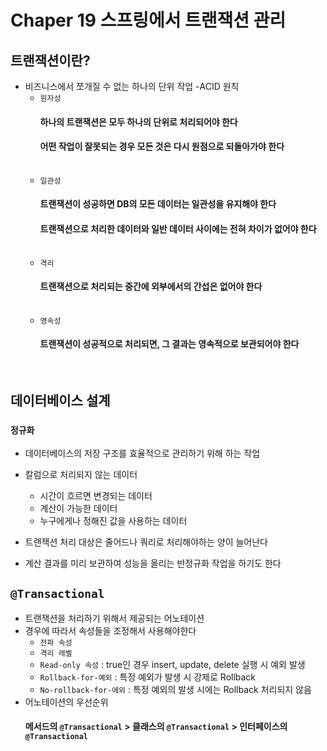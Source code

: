 # Chaper 19 스프링에서 트랜잭션 관리

## 트랜잭션이란?

- 비즈니스에서 쪼개질 수 없는 하나의 단위 작업
  -ACID 원칙
  - `원자성`
    #### 하나의 트랜잭션은 모두 하나의 단위로 처리되어야 한다
    #### 어떤 작업이 잘못되는 경우 모든 것은 다시 원점으로 되돌아가야 한다
    <br/>
  - `일관성`
    #### 트랜잭션이 성공하면 DB의 모든 데이터는 일관성을 유지해야 한다
    #### 트랜잭션으로 처리한 데이터와 일반 데이터 사이에는 전혀 차이가 없어야 한다
    <br/>
  - `격리`
    #### 트랜잭션으로 처리되는 중간에 외부에서의 간섭은 없어야 한다
    <br/>
  - `영속성`
    #### 트랜잭션이 성공적으로 처리되면, 그 결과는 영속적으로 보관되어야 한다

<br/>

## 데이터베이스 설계

### `정규화`

- 데이터베이스의 저장 구조를 효율적으로 관리하기 위해 하는 작업
- 칼럼으로 처리되지 않는 데이터

  - 시간이 흐르면 변경되는 데이터
  - 계산이 가능한 데이터
  - 누구에게나 정해진 값을 사용하는 데이터

- 트랜잭션 처리 대상은 줄어드나 쿼리로 처리해야하는 양이 늘어난다
- 계산 결과를 미리 보관하여 성능을 올리는 반정규화 작업을 하기도 한다

## `@Transactional`

- 트랜잭션을 처리하기 위해서 제공되는 어노테이션
- 경우에 따라서 속성들을 조정해서 사용해야한다
  - `전파 속성`
  - `격리 레벨`
  - `Read-only 속성` : true인 경우 insert, update, delete 실행 시 예외 발생
  - `Rollback-for-예외` : 특정 예외가 발생 시 강제로 Rollback
  - `No-rollback-for-에외` : 특정 예외의 발생 시에는 Rollback 처리되지 않음
- 어노테이션의 우선순위
  #### 메서드의 `@Transactional` > 클래스의 `@Transactional` > 인터페이스의 `@Transactional`
